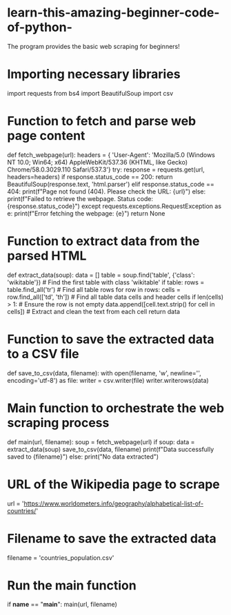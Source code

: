 # learn-this-amazing-beginner-code-of-python-
The program provides the basic web scraping for beginners!


# Importing necessary libraries
import requests
from bs4 import BeautifulSoup
import csv

# Function to fetch and parse web page content
def fetch_webpage(url):
    headers = {
        'User-Agent': 'Mozilla/5.0 (Windows NT 10.0; Win64; x64) AppleWebKit/537.36 (KHTML, like Gecko) Chrome/58.0.3029.110 Safari/537.3'}
    try:
        response = requests.get(url, headers=headers)
        if response.status_code == 200:
            return BeautifulSoup(response.text, 'html.parser')
        elif response.status_code == 404:
            print(f"Page not found (404). Please check the URL: {url}")
        else:
            print(f"Failed to retrieve the webpage. Status code: {response.status_code}")
    except requests.exceptions.RequestException as e:
        print(f"Error fetching the webpage: {e}")
    return None

# Function to extract data from the parsed HTML
def extract_data(soup):
    data = []
    table = soup.find('table', {'class': 'wikitable'})  # Find the first table with class 'wikitable'
    if table:
        rows = table.find_all('tr')  # Find all table rows
        for row in rows:
            cells = row.find_all(['td', 'th'])  # Find all table data cells and header cells
            if len(cells) > 1:  # Ensure the row is not empty
                data.append([cell.text.strip() for cell in cells])  # Extract and clean the text from each cell
    return data

# Function to save the extracted data to a CSV file
def save_to_csv(data, filename):
    with open(filename, 'w', newline='', encoding='utf-8') as file:
        writer = csv.writer(file)
        writer.writerows(data)

# Main function to orchestrate the web scraping process
def main(url, filename):
    soup = fetch_webpage(url)
    if soup:
        data = extract_data(soup)
        save_to_csv(data, filename)
        print(f"Data successfully saved to {filename}")
    else:
        print("No data extracted")

# URL of the Wikipedia page to scrape
url = 'https://www.worldometers.info/geography/alphabetical-list-of-countries/'
# Filename to save the extracted data
filename = 'countries_population.csv'

# Run the main function
if __name__ == "__main__":
    main(url, filename)
